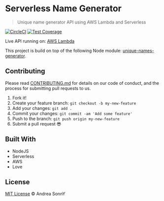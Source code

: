 # Serverless Name Generator

> Unique name generator API using AWS Lambda and Serverless

[![CircleCI](https://circleci.com/gh/andreasonny83/serverless-name-generator.svg?style=svg)](https://circleci.com/gh/andreasonny83/serverless-name-generator)
[![Test Coverage](https://api.codeclimate.com/v1/badges/b2e9a0f91ca0c15997bb/test_coverage)](https://codeclimate.com/github/andreasonny83/serverless-name-generator/test_coverage)

Live API running on:
[AWS Lambda](https://ga0z375uzb.execute-api.us-east-1.amazonaws.com/dev/generate)

This project is build on top of the following Node module:
[unique-names-generator](https://github.com/andreasonny83/unique-names-generator.git).

## Contributing

Please read [CONTRIBUTING.md](CONTRIBUTING.md) for details on our code of conduct, and the process for submitting pull requests to us.

1.  Fork it!
1.  Create your feature branch: `git checkout -b my-new-feature`
1.  Add your changes: `git add .`
1.  Commit your changes: `git commit -am 'Add some feature'`
1.  Push to the branch: `git push origin my-new-feature`
1.  Submit a pull request :sunglasses:

## Built With

* NodeJS
* Serverless
* AWS
* Love

## License

[MIT License](https://andreasonny.mit-license.org/2018) © Andrea SonnY
